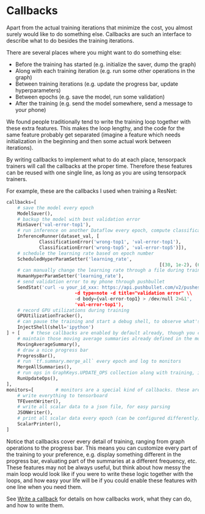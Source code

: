 
# Callbacks

Apart from the actual training iterations that minimize the cost,
you almost surely would like to do something else.
Callbacks are such an interface to describe what to do besides the
training iterations.

There are several places where you might want to do something else:

* Before the training has started (e.g. initialize the saver, dump the graph)
* Along with each training iteration (e.g. run some other operations in the graph)
* Between training iterations (e.g. update the progress bar, update hyperparameters)
* Between epochs (e.g. save the model, run some validation)
* After the training (e.g. send the model somewhere, send a message to your phone)

We found people traditionally tend to write the training loop together with these extra features.
This makes the loop lengthy, and the code for the same feature probably get separated (imagine a
feature which needs initialization in the beginning and then some actual work between iterations).

By writing callbacks to implement what to do at each place, tensorpack trainers
will call the callbacks at the proper time.
Therefore these features can be reused with one single line, as long as you are using tensorpack trainers.

For example, these are the callbacks I used when training a ResNet:

```python
callbacks=[
	# save the model every epoch
	ModelSaver(),
	# backup the model with best validation error
	MinSaver('val-error-top1'),
	# run inference on another Dataflow every epoch, compute classification error and log to monitors
	InferenceRunner(dataset_val, [
			ClassificationError('wrong-top1', 'val-error-top1'),
			ClassificationError('wrong-top5', 'val-error-top5')]),
	# schedule the learning rate based on epoch number
	ScheduledHyperParamSetter('learning_rate',
														[(30, 1e-2), (60, 1e-3), (85, 1e-4), (95, 1e-5)]),
	# can manually change the learning rate through a file during training
	HumanHyperParamSetter('learning_rate'),
	# send validation error to my phone through pushbullet
	SendStat('curl -u your_id_xxx: https://api.pushbullet.com/v2/pushes \\
						 -d type=note -d title="validation error" \\
						 -d body={val-error-top1} > /dev/null 2>&1',
						 'val-error-top1'),
	# record GPU utilizations during training
	GPUUtilizationTracker(),
	# can pause the training and start a debug shell, to observe what's going on
	InjectShell(shell='ipython')
] + [    # these callbacks are enabled by default already, though you can customize them
	# maintain those moving average summaries already defined in the model (e.g. training loss, training error)
	MovingAverageSummary(),
	# draw a nice progress bar
	ProgressBar(),
	# run `tf.summary.merge_all` every epoch and log to monitors
	MergeAllSummaries(),
	# run ops in GraphKeys.UPDATE_OPS collection along with training, if any
	RunUpdateOps(),
],
monitors=[        # monitors are a special kind of callbacks. these are also enabled by default
	# write everything to tensorboard
	TFEventWriter(),
	# write all scalar data to a json file, for easy parsing
	JSONWriter(),
	# print all scalar data every epoch (can be configured differently)
	ScalarPrinter(),
]
```

Notice that callbacks cover every detail of training, ranging from graph operations to the progress bar.
This means you can customize every part of the training to your preference, e.g. display something
different in the progress bar, evaluating part of the summaries at a different frequency, etc.
These features may not be always useful, but think about how messy the main loop would look like if you
were to write these logic together with the loops, and how easy your life will be if you could enable
these features with one line when you need them.

See [Write a callback](extend/callback.html)
for details on how callbacks work, what they can do, and how to write them.
